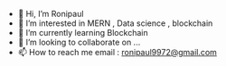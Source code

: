- 👋 Hi, I’m Ronipaul
- 👀 I’m interested in MERN , Data science , blockchain 
- 🌱 I’m currently learning Blockchain
- 💞️ I’m looking to collaborate on ...
- 📫 How to reach me email : ronipaul9972@gmail.com

